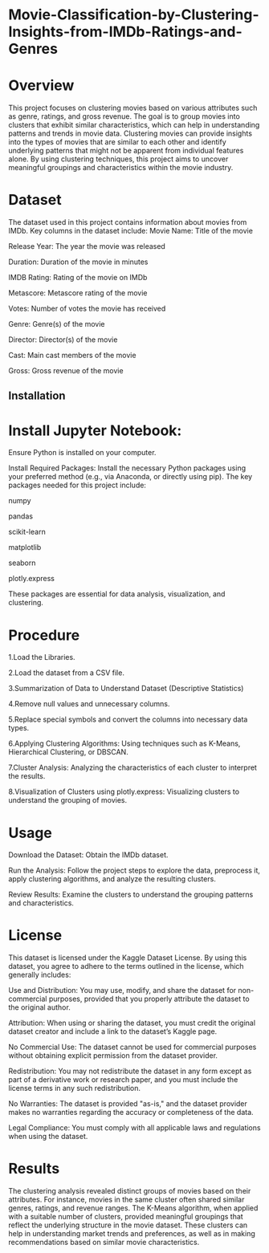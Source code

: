 # Movie-Classification-by-Clustering-Insights-from-IMDb-Ratings-and-Genres
# Overview

This project focuses on clustering movies based on various attributes such as genre, ratings, and gross revenue. The goal is to group movies into clusters that exhibit similar characteristics, which can help in understanding patterns and trends in movie data. Clustering movies can provide insights into the types of movies that are similar to each other and identify underlying patterns that might not be apparent from individual features alone. By using clustering techniques, this project aims to uncover meaningful groupings and characteristics within the movie industry.

# Dataset

The dataset used in this project contains information about movies from IMDb. Key columns in the dataset include: Movie Name: Title of the movie

Release Year: The year the movie was released

Duration: Duration of the movie in minutes

IMDB Rating: Rating of the movie on IMDb

Metascore: Metascore rating of the movie

Votes: Number of votes the movie has received

Genre: Genre(s) of the movie

Director: Director(s) of the movie

Cast: Main cast members of the movie

Gross: Gross revenue of the movie

## Installation

# Install Jupyter Notebook: 
Ensure Python is installed on your computer.

Install Required Packages: Install the necessary Python packages using your preferred method (e.g., via Anaconda, or directly using pip). The key packages needed for this project include:

numpy

pandas

scikit-learn

matplotlib

seaborn

plotly.express

These packages are essential for data analysis, visualization, and clustering.

# Procedure

1.Load the Libraries.

2.Load the dataset from a CSV file.

3.Summarization of Data to Understand Dataset (Descriptive Statistics)

4.Remove null values and unnecessary columns.

5.Replace special symbols and convert the columns into necessary data types.

6.Applying Clustering Algorithms: Using techniques such as K-Means, Hierarchical Clustering, or DBSCAN.

7.Cluster Analysis: Analyzing the characteristics of each cluster to interpret the results.

8.Visualization of Clusters using plotly.express: Visualizing clusters to understand the grouping of movies.

# Usage

Download the Dataset: Obtain the IMDb dataset.

Run the Analysis: Follow the project steps to explore the data, preprocess it, apply clustering algorithms, and analyze the resulting clusters.

Review Results: Examine the clusters to understand the grouping patterns and characteristics.

# License

This dataset is licensed under the Kaggle Dataset License. By using this dataset, you agree to adhere to the terms outlined in the license, which generally includes:

Use and Distribution: You may use, modify, and share the dataset for non-commercial purposes, provided that you properly attribute the dataset to the original author.

Attribution: When using or sharing the dataset, you must credit the original dataset creator and include a link to the dataset’s Kaggle page.

No Commercial Use: The dataset cannot be used for commercial purposes without obtaining explicit permission from the dataset provider.

Redistribution: You may not redistribute the dataset in any form except as part of a derivative work or research paper, and you must include the license terms in any such redistribution.

No Warranties: The dataset is provided "as-is," and the dataset provider makes no warranties regarding the accuracy or completeness of the data.

Legal Compliance: You must comply with all applicable laws and regulations when using the dataset.

# Results

The clustering analysis revealed distinct groups of movies based on their attributes. For instance, movies in the same cluster often shared similar genres, ratings, and revenue ranges. The K-Means algorithm, when applied with a suitable number of clusters, provided meaningful groupings that reflect the underlying structure in the movie dataset. These clusters can help in understanding market trends and preferences, as well as in making recommendations based on similar movie characteristics.
